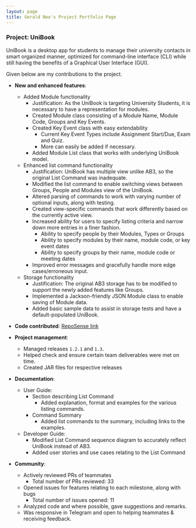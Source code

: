 ```yaml
---
layout: page
title: Gerald Neo's Project Portfolio Page
---
```


### Project: UniBook

UniBook is a desktop app for students to manage their university contacts in smart organized manner, optimized for command-line interface (CLI) while still having the benefits of a Graphical User Interface (GUI).

Given below are my contributions to the project.

* **New and enhanced features**:
    * Added Module functionality
      * Justification: As the UniBook is targeting University Students, it is necessary to have a representation for modules.
      * Created Module class consisting of a Module Name, Module Code, Groups and Key Events.
      * Created Key Event class with easy extendability
        * Current Key Event Types include Assignment Start/Due, Exam and Quiz.
        * More can easily be added if necessary.
      * Added Module List class that works with underlying UniBook model.
    * Enhanced list command functionality
      * Justification: UniBook has multiple view unlike AB3, so the original List Command was inadequate.
      * Modified the list command to enable switching views between Groups, People and Modules view of the UniBook.
      * Altered parsing of commands to work with varying number of optional inputs, along with testing.
      * Created view-specific commands that work differently based on the currently active view.
      * Increased ability for users to specify listing criteria and narrow down more entries in a finer fashion.
        * Ability to specify people by their Modules, Types or Groups
        * Ability to specify modules by their name, module code, or key event dates
        * Ability to specify groups by their name, module code or meeting dates
      * Improved error messages and gracefully handle more edge cases/erroneous input.
    * Storage functionality
      * Justification: The original AB3 storage has to be modified to support the newly added features like Groups.
      * Implemented a Jackson-friendly JSON Module class to enable saving of Module data. 
      * Added basic sample data to assist in storage tests and have a default-populated UniBook.

* **Code contributed**: [RepoSense link](https://nus-cs2103-ay2122s2.github.io/tp-dashboard/?search=&breakdown=true&sort=groupTitle&sortWithin=title&since=2022-02-18&timeframe=commit&mergegroup=&groupSelect=groupByRepos&checkedFileTypes=docs~functional-code~test-code~other&tabOpen=true&tabType=authorship&tabAuthor=geraldneo567&tabRepo=AY2122S2-CS2103-W16-1%2Ftp%5Bmaster%5D&authorshipIsMergeGroup=false&authorshipFileTypes=docs~functional-code~test-code~other&authorshipIsBinaryFileTypeChecked=false)

* **Project management**:
  * Managed releases `1.2.1` and `1.3`.
  * Helped check and ensure certain team deliverables were met on time.
  * Created JAR files for respective releases
  
* **Documentation**:
  * User Guide:
    * Section describing List Command
      * Added explanation, format and examples for the various listing commands.
    * Command Summary
      * Added list commands to the summary, including links to the examples.
  * Developer Guide:
    * Modified List Command sequence diagram to accurately reflect UniBook instead of AB3.
    * Added user stories and use cases relating to the List Command

* **Community**:
  * Actively reviewed PRs of teammates
    * Total number of PRs reviewed: 33
  * Opened issues for features relating to each milestone, along with bugs
    * Total number of issues opened: 11
  * Analyzed code and where possible, gave suggestions and remarks.
  * Was responsive in Telegram and open to helping teammates & receiving feedback.
  